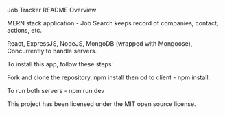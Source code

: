 Job Tracker  README Overview

MERN stack application - Job Search keeps record of companies, contact, actions, etc.

React, ExpressJS, NodeJS, MongoDB (wrapped with Mongoose), Concurrently to handle servers.

To install this app, follow these steps:

Fork and clone the repository, npm install then cd to client - npm install.

To run both servers - npm run dev

This project has been licensed under the MIT open source license.